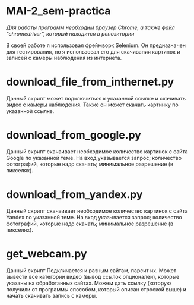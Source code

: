 # MAI-2_sem-practica

*Для работы программ необходим браузер Chrome, а также файл "chromedriver", который находится в репозитории*

В своей работе я использовал фреймворк Selenium. Он предназначен для тестирования, но я использовал его для скачивания картинок и записей с камеры наблюдения из интернета. 

# download_file_from_inthernet.py

Данный скрипт может подключиться к указанной ссылке и скачивать видео с камеры наблюдения. Также он может скачать картинку по указанной ссылке.

# download_from_google.py

Данный скрипт скачаивает необходимое количество картинок с сайта Google по указанной теме. На вход указывается запрос; количество фотографий, которые надо скачать; минимальное разрешение (в пикселях). 

# download_from_yandex.py

Данный скрипт скачаивает необходимое количество картинок с сайта Yandex по указанной теме. На вход указывается запрос; количество фотографий, которые надо скачать; минимальное разрешение (в пикселях). 

# get_webcam.py

Данный скрипт Подкличается к разным сайтам, парсит их.
Может вывести все категории видео (вывод ссылок опционален), которые указаны на обработанных сайтах. 
Можем дать ссылку (которую получили от программы способом, который описан строской выше) и начать скачивать запись с камеры.
